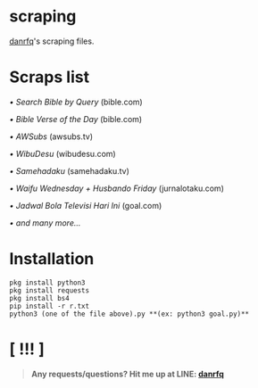 # scraping
[danrfq](https://instagram.com/danrfq)'s scraping files.

# Scraps list
*• Search Bible by Query* (bible.com)

*• Bible Verse of the Day* (bible.com)

*• AWSubs* (awsubs.tv)

*• WibuDesu* (wibudesu.com)

*• Samehadaku* (samehadaku.tv)

*• Waifu Wednesday + Husbando Friday* (jurnalotaku.com)

*• Jadwal Bola Televisi Hari Ini* (goal.com)

*• and many more...*

# Installation

```
pkg install python3
pkg install requests
pkg install bs4
pip install -r r.txt
python3 (one of the file above).py **(ex: python3 goal.py)**
```

# [ !!! ]
> **Any requests/questions? Hit me up at LINE: [danrfq](https://line.me/R/ti/p/~danrfq)**
